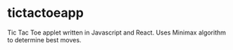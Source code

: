 # tictactoeapp
Tic Tac Toe applet written in Javascript and React. Uses Minimax algorithm to determine best moves.
